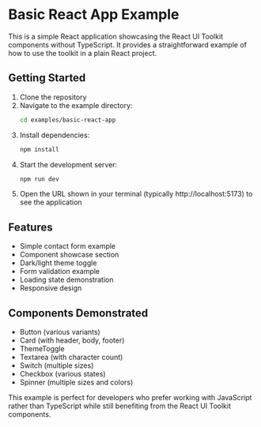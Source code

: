 # Basic React App Example

This is a simple React application showcasing the React UI Toolkit components without TypeScript. It provides a straightforward example of how to use the toolkit in a plain React project.

## Getting Started

1. Clone the repository
2. Navigate to the example directory:
   ```bash
   cd examples/basic-react-app
   ```
3. Install dependencies:
   ```bash
   npm install
   ```
4. Start the development server:
   ```bash
   npm run dev
   ```
5. Open the URL shown in your terminal (typically http://localhost:5173) to see the application

## Features

- Simple contact form example
- Component showcase section
- Dark/light theme toggle
- Form validation example
- Loading state demonstration
- Responsive design

## Components Demonstrated

- Button (various variants)
- Card (with header, body, footer)
- ThemeToggle
- Textarea (with character count)
- Switch (multiple sizes)
- Checkbox (various states)
- Spinner (multiple sizes and colors)

This example is perfect for developers who prefer working with JavaScript rather than TypeScript while still benefiting from the React UI Toolkit components.
